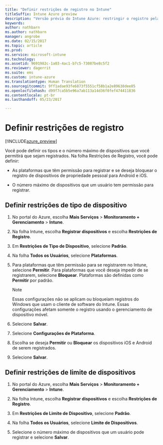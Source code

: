 ```yaml
---
title: "Definir restrições de registro no Intune"
titleSuffix: Intune Azure preview
description: "Versão prévia do Intune Azure: restringir o registro pela plataforma e definir um limite de registro de dispositivo no Intune. "
keywords: 
author: nathbarn
ms.author: nathbarn
manager: angrobe
ms.date: 02/15/2017
ms.topic: article
ms.prod: 
ms.service: microsoft-intune
ms.technology: 
ms.assetid: 9691982c-1a03-4ac1-b7c5-73087be8c5f2
ms.reviewer: dagerrit
ms.suite: ems
ms.custom: intune-azure
ms.translationtype: Human Translation
ms.sourcegitcommit: 9ff1adae93fe6873f5551cf58b1a2e89638dee85
ms.openlocfilehash: d99f7ca5b5e96a7ab113a14d36f0fef474411836
ms.contentlocale: pt-br
ms.lasthandoff: 05/23/2017

---
```


# <a name="set-enrollment-restrictions"></a>Definir restrições de registro 

[!INCLUDE[azure_preview](./includes/azure_preview.md)]

Você pode definir os tipos e o número máximo de dispositivos que você permitirá que sejam registrados. Na folha Restrições de Registro, você pode definir:

- As plataformas que têm permissão para registrar e se deseja bloquear o registro de dispositivos de propriedade pessoal para Android e iOS.

- O número máximo de dispositivos que um usuário tem permissão para registrar.

## <a name="set-device-type-restrictions"></a>Definir restrições de tipo de dispositivo

1. No portal do Azure, escolha **Mais Serviços** > **Monitoramento + Gerenciamento** > **Intune**.

2. Na folha Intune, escolha **Registrar dispositivos** e escolha **Restrições de Registro**.

3. Em **Restrições de Tipo de Dispositivo**, selecione **Padrão**.

4. Na folha **Todos os Usuários**, selecione **Plataformas**.

5. Para plataformas que têm permissão para se registrarem no Intune, selecione **Permitir**. Para plataformas que você deseja impedir de se registrarem, selecione **Bloquear**. Plataformas são definidas como **Permitir** por padrão. 

    >[!NOTE]
    >Essas configurações não se aplicam ou bloqueiam registros do Windows que usam o cliente de software do Intune. Essas configurações afetam somente o registro usando o gerenciamento de dispositivo móvel. 

6. Selecione **Salvar**.

7. Selecione **Configurações de Plataforma**.

8. Escolha se deseja **Permitir** ou **Bloquear** os dispositivos iOS e Android de serem registrados.

9. Selecione **Salvar**.

## <a name="set-device-limit-restrictions"></a>Definir restrições de limite de dispositivos

1. No portal do Azure, escolha **Mais Serviços** > **Monitoramento + Gerenciamento** > **Intune**.

2. Na folha Intune, escolha **Registrar dispositivos** e escolha **Restrições de Registro**.

3. Em **Restrições de Limite de Dispositivo**, selecione **Padrão**.

4. Na folha **Todos os Usuários**, selecione **Limite de Dispositivos**.

5. Selecione o número máximo de dispositivos que um usuário pode registrar e selecione **Salvar**.

